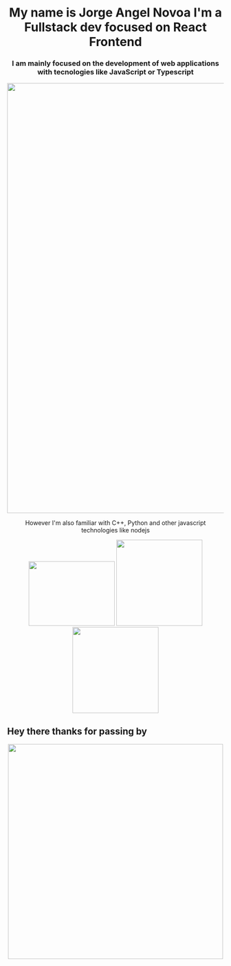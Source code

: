 
<h1 align="center"> My name is Jorge Angel Novoa I'm a Fullstack dev focused on React Frontend</h1>
<div align="center">
  <h3>I am mainly focused on the development of web applications with tecnologies like JavaScript or Typescript</h3> <img src="https://geekflare.com/wp-content/uploads/2021/09/javascript-vs-typescript.jpg" width="1000"/>
  <p>However I'm also familiar with C++, Python and other javascript technologies like nodejs</p> 
  <img src="https://encrypted-tbn0.gstatic.com/images?q=tbn:ANd9GcS0FMqctbfI-rQRnfkx3zlQTp-DatdCiBxXmA&usqp=CAU" width="200" height="150"/>
  <img src="https://anthoncode.com/wp-content/uploads/2019/01/c-logo-png.png" width="200"/>
  <img src="https://assets.zabbix.com/img/brands/nodejs.svg" width="200"/>
</div>
<h2>Hey there thanks for passing by</h2>
<div align="center">
  <img src="https://media2.giphy.com/media/qgQUggAC3Pfv687qPC/giphy.gif?cid=ecf05e47hqr7ft8jafoy7vehvq89vptm76txjcgqs0j5rrrg&rid=giphy.gif&ct=g" width="500"/>
</div>
